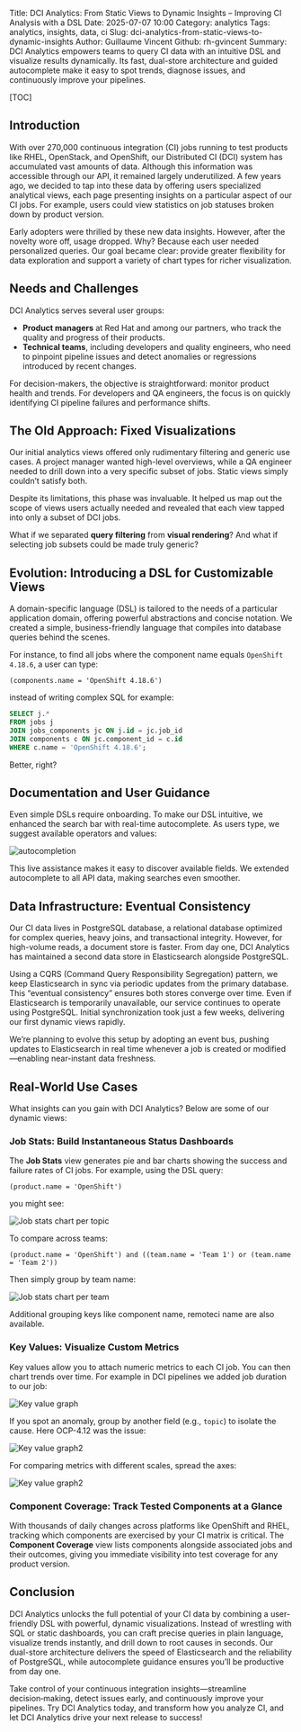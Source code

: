 Title: DCI Analytics: From Static Views to Dynamic Insights – Improving CI Analysis with a DSL
Date: 2025-07-07 10:00
Category: analytics
Tags: analytics, insights, data, ci
Slug: dci-analytics-from-static-views-to-dynamic-insights
Author: Guillaume Vincent
Github: rh-gvincent
Summary: DCI Analytics empowers teams to query CI data with an intuitive DSL and visualize results dynamically. Its fast, dual-store architecture and guided autocomplete make it easy to spot trends, diagnose issues, and continuously improve your pipelines.

[TOC]

## Introduction

With over 270,000 continuous integration (CI) jobs running to test products like RHEL, OpenStack, and OpenShift, our Distributed CI (DCI) system has accumulated vast amounts of data. Although this information was accessible through our API, it remained largely underutilized. A few years ago, we decided to tap into these data by offering users specialized analytical views, each page presenting insights on a particular aspect of our CI jobs. For example, users could view statistics on job statuses broken down by product version.

Early adopters were thrilled by these new data insights. However, after the novelty wore off, usage dropped. Why? Because each user needed personalized queries. Our goal became clear: provide greater flexibility for data exploration and support a variety of chart types for richer visualization.

## Needs and Challenges

DCI Analytics serves several user groups:

- **Product managers** at Red Hat and among our partners, who track the quality and progress of their products.
- **Technical teams**, including developers and quality engineers, who need to pinpoint pipeline issues and detect anomalies or regressions introduced by recent changes.

For decision-makers, the objective is straightforward: monitor product health and trends. For developers and QA engineers, the focus is on quickly identifying CI pipeline failures and performance shifts.

## The Old Approach: Fixed Visualizations

Our initial analytics views offered only rudimentary filtering and generic use cases. A project manager wanted high-level overviews, while a QA engineer needed to drill down into a very specific subset of jobs. Static views simply couldn’t satisfy both.

Despite its limitations, this phase was invaluable. It helped us map out the scope of views users actually needed and revealed that each view tapped into only a subset of DCI jobs.

What if we separated **query filtering** from **visual rendering**? And what if selecting job subsets could be made truly generic?

## Evolution: Introducing a DSL for Customizable Views

A domain-specific language (DSL) is tailored to the needs of a particular application domain, offering powerful abstractions and concise notation. We created a simple, business-friendly language that compiles into database queries behind the scenes.

For instance, to find all jobs where the component name equals `OpenShift 4.18.6`, a user can type:

```
(components.name = 'OpenShift 4.18.6')
```

instead of writing complex SQL for example:

```sql
SELECT j.*
FROM jobs j
JOIN jobs_components jc ON j.id = jc.job_id
JOIN components c ON jc.component_id = c.id
WHERE c.name = 'OpenShift 4.18.6';
```

Better, right?

## Documentation and User Guidance

Even simple DSLs require onboarding. To make our DSL intuitive, we enhanced the search bar with real-time autocomplete. As users type, we suggest available operators and values:

![autocompletion]({static}/images/2025-05-16-dci-analytics-from-static-views-to-dynamic-insights/autocompletion.png "autocompletion")

This live assistance makes it easy to discover available fields. We extended autocomplete to all API data, making searches even smoother.

## Data Infrastructure: Eventual Consistency

Our CI data lives in PostgreSQL database, a relational database optimized for complex queries, heavy joins, and transactional integrity. However, for high-volume reads, a document store is faster. From day one, DCI Analytics has maintained a second data store in Elasticsearch alongside PostgreSQL.

Using a CQRS (Command Query Responsibility Segregation) pattern, we keep Elasticsearch in sync via periodic updates from the primary database. This “eventual consistency” ensures both stores converge over time. Even if Elasticsearch is temporarily unavailable, our service continues to operate using PostgreSQL. Initial synchronization took just a few weeks, delivering our first dynamic views rapidly.

We’re planning to evolve this setup by adopting an event bus, pushing updates to Elasticsearch in real time whenever a job is created or modified—enabling near-instant data freshness.

## Real-World Use Cases

What insights can you gain with DCI Analytics? Below are some of our dynamic views:

### Job Stats: Build Instantaneous Status Dashboards

The **Job Stats** view generates pie and bar charts showing the success and failure rates of CI jobs. For example, using the DSL query:

```
(product.name = 'OpenShift')
```

you might see:

![Job stats chart per topic]({static}/images/2025-05-16-dci-analytics-from-static-views-to-dynamic-insights/job-stat-graph.png "Job stats chart per topic")

To compare across teams:

```
(product.name = 'OpenShift') and ((team.name = 'Team 1') or (team.name = 'Team 2'))
```

Then simply group by team name:

![Job stats chart per team]({static}/images/2025-05-16-dci-analytics-from-static-views-to-dynamic-insights/job-stat-graph2.png "Job stats chart per team")

Additional grouping keys like component name, remoteci name are also available.

### Key Values: Visualize Custom Metrics

Key values allow you to attach numeric metrics to each CI job. You can then chart trends over time. For example in DCI pipelines we added job duration to our job:

![Key value graph]({static}/images/2025-05-16-dci-analytics-from-static-views-to-dynamic-insights/key-value-graph.png "Key value graph")

If you spot an anomaly, group by another field (e.g., `topic`) to isolate the cause. Here OCP-4.12 was the issue:

![Key value graph2]({static}/images/2025-05-16-dci-analytics-from-static-views-to-dynamic-insights/key-value-graph2.png "Key value graph2")

For comparing metrics with different scales, spread the axes:

![Key value graph2]({static}/images/2025-05-16-dci-analytics-from-static-views-to-dynamic-insights/key-value-graph3.png "Key value graph2")

### Component Coverage: Track Tested Components at a Glance

With thousands of daily changes across platforms like OpenShift and RHEL, tracking which components are exercised by your CI matrix is critical. The **Component Coverage** view lists components alongside associated jobs and their outcomes, giving you immediate visibility into test coverage for any product version.

## Conclusion

DCI Analytics unlocks the full potential of your CI data by combining a user-friendly DSL with powerful, dynamic visualizations. Instead of wrestling with SQL or static dashboards, you can craft precise queries in plain language, visualize trends instantly, and drill down to root causes in seconds. Our dual-store architecture delivers the speed of Elasticsearch and the reliability of PostgreSQL, while autocomplete guidance ensures you’ll be productive from day one.

Take control of your continuous integration insights—streamline decision‑making, detect issues early, and continuously improve your pipelines. Try DCI Analytics today, and transform how you analyze CI, and let DCI Analytics drive your next release to success!
